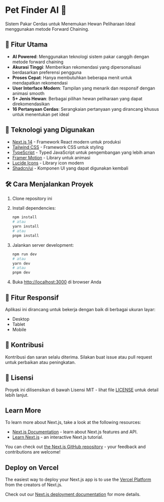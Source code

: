 # Pet Finder AI 🐾

Sistem Pakar Cerdas untuk Menemukan Hewan Peliharaan Ideal menggunakan metode Forward Chaining.

## 🌟 Fitur Utama

- **AI Powered**: Menggunakan teknologi sistem pakar canggih dengan metode forward chaining
- **Akurasi Tinggi**: Memberikan rekomendasi yang dipersonalisasi berdasarkan preferensi pengguna
- **Proses Cepat**: Hanya membutuhkan beberapa menit untuk mendapatkan rekomendasi
- **User Interface Modern**: Tampilan yang menarik dan responsif dengan animasi smooth
- **5+ Jenis Hewan**: Berbagai pilihan hewan peliharaan yang dapat direkomendasikan
- **16 Pertanyaan Cerdas**: Serangkaian pertanyaan yang dirancang khusus untuk menentukan pet ideal

## 🚀 Teknologi yang Digunakan

- [Next.js 14](https://nextjs.org) - Framework React modern untuk produksi
- [Tailwind CSS](https://tailwindcss.com) - Framework CSS untuk styling
- [TypeScript](https://www.typescriptlang.org) - Typed JavaScript untuk pengembangan yang lebih aman
- [Framer Motion](https://www.framer.com/motion) - Library untuk animasi
- [Lucide Icons](https://lucide.dev) - Library icon modern
- [Shadcn/ui](https://ui.shadcn.com) - Komponen UI yang dapat digunakan kembali

## 🛠️ Cara Menjalankan Proyek

1. Clone repository ini
2. Install dependencies:
   ```bash
   npm install
   # atau
   yarn install
   # atau
   pnpm install
   ```

3. Jalankan server development:
   ```bash
   npm run dev
   # atau
   yarn dev
   # atau
   pnpm dev
   ```

4. Buka [http://localhost:3000](http://localhost:3000) di browser Anda

## 📱 Fitur Responsif

Aplikasi ini dirancang untuk bekerja dengan baik di berbagai ukuran layar:
- Desktop
- Tablet
- Mobile

## 🤝 Kontribusi

Kontribusi dan saran selalu diterima. Silakan buat issue atau pull request untuk perbaikan atau peningkatan.

## 📄 Lisensi

Proyek ini dilisensikan di bawah Lisensi MIT - lihat file [LICENSE](LICENSE) untuk detail lebih lanjut.

## Learn More

To learn more about Next.js, take a look at the following resources:

- [Next.js Documentation](https://nextjs.org/docs) - learn about Next.js features and API.
- [Learn Next.js](https://nextjs.org/learn) - an interactive Next.js tutorial.

You can check out [the Next.js GitHub repository](https://github.com/vercel/next.js) - your feedback and contributions are welcome!

## Deploy on Vercel

The easiest way to deploy your Next.js app is to use the [Vercel Platform](https://vercel.com/new?utm_medium=default-template&filter=next.js&utm_source=create-next-app&utm_campaign=create-next-app-readme) from the creators of Next.js.

Check out our [Next.js deployment documentation](https://nextjs.org/docs/app/building-your-application/deploying) for more details.
